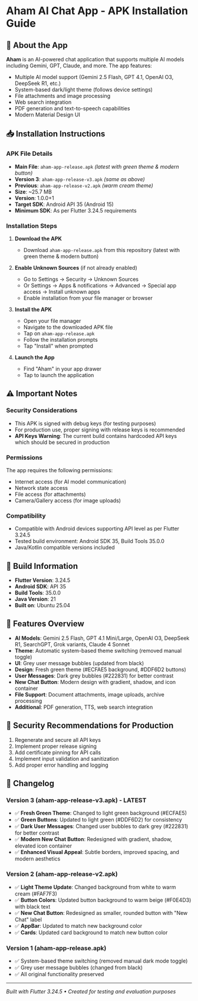 # Aham AI Chat App - APK Installation Guide

## 📱 About the App
**Aham** is an AI-powered chat application that supports multiple AI models including Gemini, GPT, Claude, and more. The app features:
- Multiple AI model support (Gemini 2.5 Flash, GPT 4.1, OpenAI O3, DeepSeek R1, etc.)
- System-based dark/light theme (follows device settings)
- File attachments and image processing
- Web search integration
- PDF generation and text-to-speech capabilities
- Modern Material Design UI

## 📥 Installation Instructions

### APK File Details
- **Main File**: `aham-app-release.apk` *(latest with green theme & modern button)*
- **Version 3**: `aham-app-release-v3.apk` *(same as above)*
- **Previous**: `aham-app-release-v2.apk` *(warm cream theme)*
- **Size**: ~25.7 MB
- **Version**: 1.0.0+1
- **Target SDK**: Android API 35 (Android 15)
- **Minimum SDK**: As per Flutter 3.24.5 requirements

### Installation Steps

1. **Download the APK**
   - Download `aham-app-release.apk` from this repository (latest with green theme & modern button)

2. **Enable Unknown Sources** (if not already enabled)
   - Go to Settings → Security → Unknown Sources
   - Or Settings → Apps & notifications → Advanced → Special app access → Install unknown apps
   - Enable installation from your file manager or browser

3. **Install the APK**
   - Open your file manager
   - Navigate to the downloaded APK file
   - Tap on `aham-app-release.apk`
   - Follow the installation prompts
   - Tap "Install" when prompted

4. **Launch the App**
   - Find "Aham" in your app drawer
   - Tap to launch the application

## ⚠️ Important Notes

### Security Considerations
- This APK is signed with debug keys (for testing purposes)
- For production use, proper signing with release keys is recommended
- **API Keys Warning**: The current build contains hardcoded API keys which should be secured in production

### Permissions
The app requires the following permissions:
- Internet access (for AI model communication)
- Network state access
- File access (for attachments)
- Camera/Gallery access (for image uploads)

### Compatibility
- Compatible with Android devices supporting API level as per Flutter 3.24.5
- Tested build environment: Android SDK 35, Build Tools 35.0.0
- Java/Kotlin compatible versions included

## 🔧 Build Information
- **Flutter Version**: 3.24.5
- **Android SDK**: API 35
- **Build Tools**: 35.0.0
- **Java Version**: 21
- **Built on**: Ubuntu 25.04

## 📱 Features Overview
- **AI Models**: Gemini 2.5 Flash, GPT 4.1 Mini/Large, OpenAI O3, DeepSeek R1, SearchGPT, Grok variants, Claude 4 Sonnet
- **Theme**: Automatic system-based theme switching (removed manual toggle)
- **UI**: Grey user message bubbles (updated from black)
- **Design**: Fresh green theme (#ECFAE5 background, #DDF6D2 buttons)
- **User Messages**: Dark grey bubbles (#222831) for better contrast
- **New Chat Button**: Modern design with gradient, shadow, and icon container
- **File Support**: Document attachments, image uploads, archive processing
- **Additional**: PDF generation, TTS, web search integration

## 🚨 Security Recommendations for Production
1. Regenerate and secure all API keys
2. Implement proper release signing
3. Add certificate pinning for API calls
4. Implement input validation and sanitization
5. Add proper error handling and logging

## 📝 Changelog

### Version 3 (aham-app-release-v3.apk) - **LATEST**
- ✅ **Fresh Green Theme**: Changed to light green background (#ECFAE5)
- ✅ **Green Buttons**: Updated to light green (#DDF6D2) for consistency
- ✅ **Dark User Messages**: Changed user bubbles to dark grey (#222831) for better contrast
- ✅ **Modern New Chat Button**: Redesigned with gradient, shadow, elevated icon container
- ✅ **Enhanced Visual Appeal**: Subtle borders, improved spacing, and modern aesthetics

### Version 2 (aham-app-release-v2.apk)
- ✅ **Light Theme Update**: Changed background from white to warm cream (#FAF7F3)
- ✅ **Button Colors**: Updated button background to warm beige (#F0E4D3) with black text
- ✅ **New Chat Button**: Redesigned as smaller, rounded button with "New Chat" label
- ✅ **AppBar**: Updated to match new background color
- ✅ **Cards**: Updated card background to match new button color

### Version 1 (aham-app-release.apk)
- ✅ System-based theme switching (removed manual dark mode toggle)
- ✅ Grey user message bubbles (changed from black)
- ✅ All original functionality preserved

---
*Built with Flutter 3.24.5 • Created for testing and evaluation purposes*